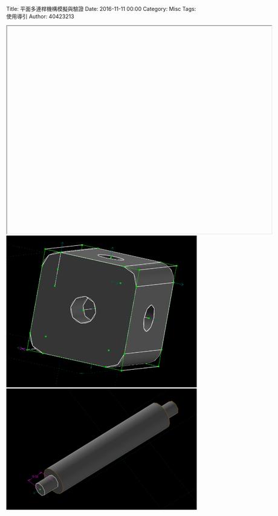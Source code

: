 Title: 平面多連桿機構模擬與驗證
Date: 2016-11-11 00:00
Category: Misc
Tags: 使用導引
Author: 40423213

<iframe src="Y:\tmp\40423213\w12\w12-1.html" width="700" height="550"></iframe>
<a><img src="..\w12\1.png" /></a>
<a><img src="..\w12\2.png" /></a>